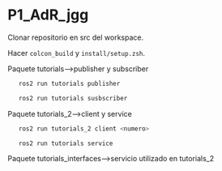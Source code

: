 # P1_AdR_jgg
Clonar repositorio en src del workspace. 

Hacer `colcon_build` y `install/setup.zsh`.

Paquete tutorials-->publisher y subscriber
 ```bash
    ros2 run tutorials publisher
 ```
 ```bash
    ros2 run tutorials susbscriber
 ```

Paquete tutorials_2-->client y service
 ```bash
    ros2 run tutorials_2 client <numero>
 ```
 ```bash
    ros2 run tutorials service 
 ```

Paquete tutorials_interfaces-->servicio utilizado en tutorials_2
